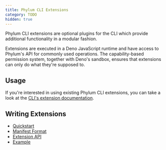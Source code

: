 ```yaml
---
title: Phylum CLI Extensions
category: TODO
hidden: true
---
```


Phylum CLI extensions are optional plugins for the CLI which provide additional
functionality in a modular fashion.

Extensions are executed in a Deno JavaScript runtime and have access to Phylum's
API for commonly used operations. The capability-based permission system,
together with Deno's sandbox, ensures that extensions can only do what they're
supposed to.

## Usage

If you're interested in using existing Phylum CLI extensions, you can take a
look at the [CLI's extension documentation].

[CLI's extension documentation]: https://docs.phylum.io/docs/phylum_extension

## Writing Extensions

* [Quickstart](https://docs.phylum.io/docs/extensions_quickstart)
* [Manifest Format](https://docs.phylum.io/docs/extensions_manifest)
* [Extension API](https://docs.phylum.io/docs/extensions_api)
* [Example](https://docs.phylum.io/docs/extensions_example)
